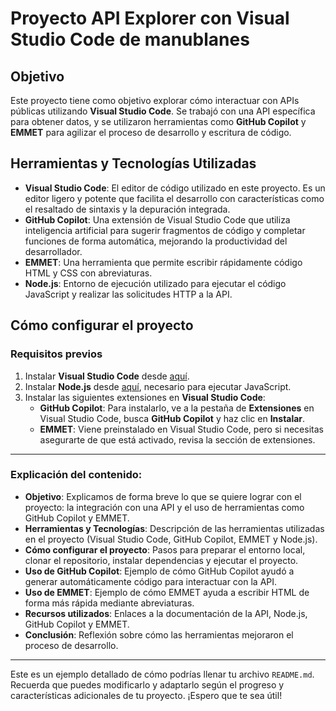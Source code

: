 # Proyecto API Explorer con Visual Studio Code de manublanes 

## Objetivo
Este proyecto tiene como objetivo explorar cómo interactuar con APIs públicas utilizando **Visual Studio Code**. Se trabajó con una API específica para obtener datos, y se utilizaron herramientas como **GitHub Copilot** y **EMMET** para agilizar el proceso de desarrollo y escritura de código.

## Herramientas y Tecnologías Utilizadas

- **Visual Studio Code**: El editor de código utilizado en este proyecto. Es un editor ligero y potente que facilita el desarrollo con características como el resaltado de sintaxis y la depuración integrada.
- **GitHub Copilot**: Una extensión de Visual Studio Code que utiliza inteligencia artificial para sugerir fragmentos de código y completar funciones de forma automática, mejorando la productividad del desarrollador.
- **EMMET**: Una herramienta que permite escribir rápidamente código HTML y CSS con abreviaturas.
- **Node.js**: Entorno de ejecución utilizado para ejecutar el código JavaScript y realizar las solicitudes HTTP a la API.

## Cómo configurar el proyecto

### Requisitos previos
1. Instalar **Visual Studio Code** desde [aquí](https://code.visualstudio.com/).
2. Instalar **Node.js** desde [aquí](https://nodejs.org/), necesario para ejecutar JavaScript.
3. Instalar las siguientes extensiones en **Visual Studio Code**:
   - **GitHub Copilot**: Para instalarlo, ve a la pestaña de **Extensiones** en Visual Studio Code, busca **GitHub Copilot** y haz clic en **Instalar**.
   - **EMMET**: Viene preinstalado en Visual Studio Code, pero si necesitas asegurarte de que está activado, revisa la sección de extensiones.

---

### Explicación del contenido:

- **Objetivo**: Explicamos de forma breve lo que se quiere lograr con el proyecto: la integración con una API y el uso de herramientas como GitHub Copilot y EMMET.
- **Herramientas y Tecnologías**: Descripción de las herramientas utilizadas en el proyecto (Visual Studio Code, GitHub Copilot, EMMET y Node.js).
- **Cómo configurar el proyecto**: Pasos para preparar el entorno local, clonar el repositorio, instalar dependencias y ejecutar el proyecto.
- **Uso de GitHub Copilot**: Ejemplo de cómo GitHub Copilot ayudó a generar automáticamente código para interactuar con la API.
- **Uso de EMMET**: Ejemplo de cómo EMMET ayuda a escribir HTML de forma más rápida mediante abreviaturas.
- **Recursos utilizados**: Enlaces a la documentación de la API, Node.js, GitHub Copilot y EMMET.
- **Conclusión**: Reflexión sobre cómo las herramientas mejoraron el proceso de desarrollo.

---

Este es un ejemplo detallado de cómo podrías llenar tu archivo `README.md`. Recuerda que puedes modificarlo y adaptarlo según el progreso y características adicionales de tu proyecto. ¡Espero que te sea útil!

